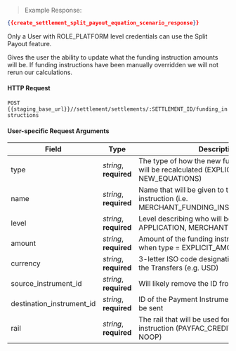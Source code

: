 > Example Response:

```json
{{create_settlement_split_payout_equation_scenario_response}}
```

<aside class="notice">
Only a User with ROLE_PLATFORM level credentials can use the Split Payout feature.
</aside>

Gives the user the ability to update what the funding instruction amounts will be. If funding instructions have been manually overridden we will not rerun our calculations.

#### HTTP Request

`POST {{staging_base_url}}//settlement/settlements/:SETTLEMENT_ID/funding_instructions`

#### User-specific Request Arguments

Field | Type | Description
----- | ---- | -----------
type | *string*, **required** | The type of how the new funding instructions will be recalculated (EXPLICIT_AMOUNTS, NEW_EQUATIONS)
name | *string*, **required** | Name that will be given to the funding instruction (i.e. MERCHANT_FUNDING_INSTRUCTION_SPLIT_1)
level                     | *string*, **required** | Level describing who will be paid (PLATFORM, APPLICATION, MERCHANT)
amount                    | *string*, **required** | Amount of the funding instruction. Required when type = EXPLICIT_AMOUNTS
currency                  | *string*, **required** | 3-letter ISO code designating the currency of the Transfers (e.g. USD)
source_instrument_id      | *string*, **required** | Will likely remove the ID from the payload
destination_instrument_id | *string*, **required** | ID of the Payment Instrument where funds will be sent
rail                      | *string*, **required** | The rail that will be used for the funding instruction (PAYFAC_CREDIT, SAME_DAY_ACH, NOOP)
